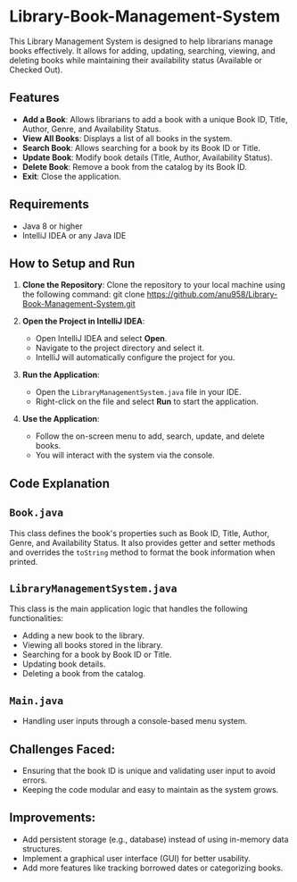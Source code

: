 # Library-Book-Management-System

This Library Management System is designed to help librarians manage books effectively. It allows for adding, updating, searching, viewing, and deleting books while maintaining their availability status (Available or Checked Out).

## Features

- **Add a Book**: Allows librarians to add a book with a unique Book ID, Title, Author, Genre, and Availability Status.
- **View All Books**: Displays a list of all books in the system.
- **Search Book**: Allows searching for a book by its Book ID or Title.
- **Update Book**: Modify book details (Title, Author, Availability Status).
- **Delete Book**: Remove a book from the catalog by its Book ID.
- **Exit**: Close the application.

## Requirements

- Java 8 or higher
- IntelliJ IDEA or any Java IDE

## How to Setup and Run

1. **Clone the Repository**:
   Clone the repository to your local machine using the following command:
    git clone https://github.com/anu958/Library-Book-Management-System.git

2. **Open the Project in IntelliJ IDEA**:
    - Open IntelliJ IDEA and select **Open**.
    - Navigate to the project directory and select it.
    - IntelliJ will automatically configure the project for you.

3. **Run the Application**:
    - Open the `LibraryManagementSystem.java` file in your IDE.
    - Right-click on the file and select **Run** to start the application.

4. **Use the Application**:
    - Follow the on-screen menu to add, search, update, and delete books.
    - You will interact with the system via the console.

## Code Explanation

## `Book.java`
This class defines the book's properties such as Book ID, Title, Author, Genre, and Availability Status. It also provides getter and setter methods and overrides the `toString` method to format the book information when printed.

## `LibraryManagementSystem.java`
This class is the main application logic that handles the following functionalities:
- Adding a new book to the library.
- Viewing all books stored in the library.
- Searching for a book by Book ID or Title.
- Updating book details.
- Deleting a book from the catalog.

## `Main.java`
- Handling user inputs through a console-based menu system.

## Challenges Faced:
- Ensuring that the book ID is unique and validating user input to avoid errors.
- Keeping the code modular and easy to maintain as the system grows.

## Improvements:
- Add persistent storage (e.g., database) instead of using in-memory data structures.
- Implement a graphical user interface (GUI) for better usability.
- Add more features like tracking borrowed dates or categorizing books.
